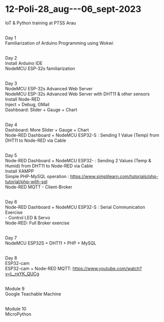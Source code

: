 # 12-Poli-28_aug---06_sept-2023
IoT &amp; Python training at PTSS Arau <br><br>

Day 1	<br>Familiarization of Arduino Programming using Wokwi<br><br>

Day 2	<br>Install Arduino IDE<br>
		NodeMCU ESP-32s familiarization <br><br>
 
Day 3	<br>NodeMCU ESP-32s Advanced Web Server<br> 
		NodeMCU ESP-32s Advanced Web Server with DHT11 & other sensors<br>
		Install Node-RED<br>
		Inject + Debug, GMail<br>
		Dashboard: Slider + Gauge + Chart<br><br>
 
Day 4	<br>Dashboard: More Slider + Gauge + Chart<br>
		Node-RED Dashboard + NodeMCU ESP32-S : Sending 1 Value (Temp) from DHT11 to Node-RED via Cable<br><br>
 
Day 5	<br>Node-RED Dashboard + NodeMCU ESP32- : Sending 2 Values (Temp & Humid) from DHT11 to Node-RED via Cable<br>
		Install XAMPP<br>
		Simple PHP-MySQL operation : https://www.simplilearn.com/tutorials/php-tutorial/php-with-sql<br>
		Node-RED MQTT - Client-Broker<br><br>
 
Day 6	<br>Node-RED Dashboard + NodeMCU ESP32-S : Serial Communication Exercise<br>
		- Control LED & Servo<br>
		Node-RED: Full Broker exercise<br><br>
 
Day 7	<br>NodeMCU ESP32S + DHT11 + PHP + MySQL<br><br>

Day 8	<br>ESP32-cam<br>
		ESP32-cam + Node-RED MQTT: https://www.youtube.com/watch?v=L_rqYK_QUCg<br><br>
 
Module 9	<br>Google Teachable Machine<br><br>
 
Module 10	<br>MicroPython<br><br>



